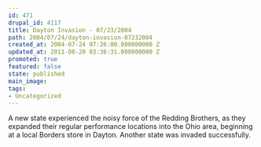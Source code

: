 ```yaml
---
id: 471
drupal_id: 4117
title: Dayton Invasion - 07/23/2004
path: 2004/07/24/dayton-invasion-07232004
created_at: 2004-07-24 07:26:00.000000000 Z
updated_at: 2011-08-20 03:36:31.000000000 Z
promoted: true
featured: false
state: published
main_image: 
tags:
- Uncategorized
---
```

A new state experienced the noisy force of the Redding Brothers, as they expanded their regular performance locations into the Ohio area, beginning at a local Borders store in Dayton. Another state was invaded successfully.
